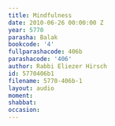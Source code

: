 ```yaml
---
title: Mindfulness
date: 2010-06-26 00:00:00 Z
year: 5770
parasha: Balak
bookcode: '4'
fullparashacode: 406b
parashacode: '406'
author: Rabbi Eliezer Hirsch
id: 5770406b1
filename: 5770-406b-1
layout: audio
moment: 
shabbat: 
occasion: 
---
```


